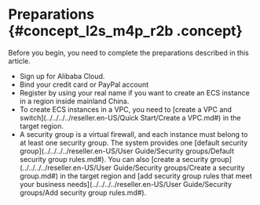 # Preparations {#concept_l2s_m4p_r2b .concept}

Before you begin, you need to complete the preparations described in this article.

-   Sign up for Alibaba Cloud.
-   Bind your credit card or PayPal account
-   Register by using your real name if you want to create an ECS instance in a region inside mainland China.
-   To create ECS instances in a VPC, you need to [create a VPC and switch](../../../../reseller.en-US/Quick Start/Create a VPC.md#) in the target region.
-   A security group is a virtual firewall, and each instance must belong to at least one security group. The system provides one [default security group](../../../../reseller.en-US/User Guide/Security groups/Default security group rules.md#). You can also [create a security group](../../../../reseller.en-US/User Guide/Security groups/Create a security group.md#) in the target region and [add security group rules that meet your business needs](../../../../reseller.en-US/User Guide/Security groups/Add security group rules.md#).

